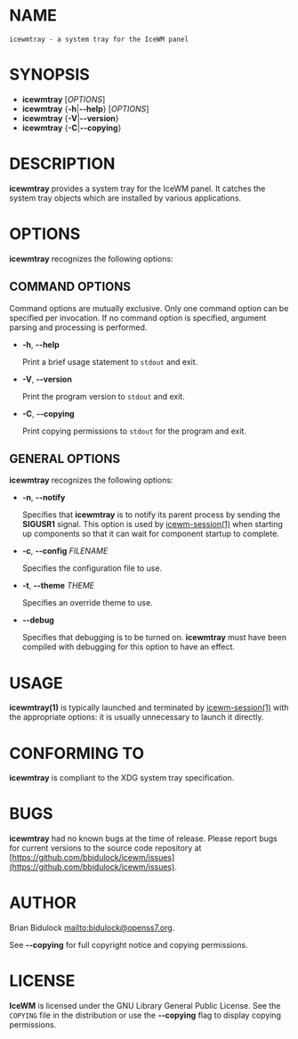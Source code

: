 # NAME

    icewmtray - a system tray for the IceWM panel

# SYNOPSIS

- **icewmtray** \[_OPTIONS_\]
- **icewmtray** {**-h**\|**--help**} \[_OPTIONS_\]
- **icewmtray** {**-V**\|**--version**}
- **icewmtray** {**-C**\|**--copying**}

# DESCRIPTION

**icewmtray** provides a system tray for the IceWM panel.  It catches the
system tray objects which are installed by various applications.

# OPTIONS

**icewmtray** recognizes the following options:

## COMMAND OPTIONS

Command options are mutually exclusive.  Only one command option can be
specified per invocation.  If no command option is specified, argument
parsing and processing is performed.

- **-h**, **--help**

    Print a brief usage statement to `stdout` and exit.

- **-V**, **--version**

    Print the program version to `stdout` and exit.

- **-C**, **--copying**

    Print copying permissions to `stdout` for the program and exit.

## GENERAL OPTIONS

**icewmtray** recognizes the following options:

- **-n**, **--notify**

    Specifies that **icewmtray** is to notify its parent process by sending
    the **SIGUSR1** signal.  This option is used by [icewm-session(1)](icewm-session.md) when
    starting up components so that it can wait for component startup to
    complete.

- **-c**, **--config** _FILENAME_

    Specifies the configuration file to use.

- **-t**, **--theme** _THEME_

    Specifies an override theme to use.

- **--debug**

    Specifies that debugging is to be turned on.  **icewmtray** must have
    been compiled with debugging for this option to have an effect.

# USAGE

**icewmtray(1)** is typically launched and terminated by
[icewm-session(1)](icewm-session.md) with the appropriate options: it is usually
unnecessary to launch it directly.

# CONFORMING TO

**icewmtray** is compliant to the XDG system tray specification.

# BUGS

**icewmtray** had no known bugs at the time of release.  Please report bugs
for current versions to the source code repository at
[https://github.com/bbidulock/icewm/issues](https://github.com/bbidulock/icewm/issues).

# AUTHOR

Brian Bidulock [mailto:bidulock@openss7.org](mailto:bidulock@openss7.org).

See **--copying** for full copyright notice and copying permissions.

# LICENSE

**IceWM** is licensed under the GNU Library General Public License.
See the `COPYING` file in the distribution or use the **--copying** flag
to display copying permissions.
